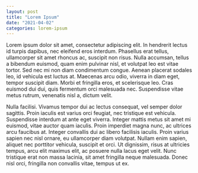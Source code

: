 ```yaml
---
layout: post
title: "Lorem Ipsum"
date: "2021-04-02"
categories: lorem-ipsum
---
```

Lorem ipsum dolor sit amet, consectetur adipiscing elit. In hendrerit lectus id turpis dapibus, nec eleifend eros interdum. Phasellus erat tellus, ullamcorper sit amet rhoncus ac, suscipit non risus. Nulla accumsan, tellus a bibendum euismod, quam enim pulvinar nisl, et volutpat leo est vitae tortor. Sed nec mi non diam condimentum congue. Aenean placerat sodales leo, id vehicula est luctus at. Maecenas arcu odio, viverra in diam eget, tempor suscipit diam. Morbi et fringilla eros, et scelerisque leo. Cras euismod dui dui, quis fermentum orci malesuada nec. Suspendisse vitae metus rutrum, venenatis nisl a, dictum velit.

Nulla facilisi. Vivamus tempor dui ac lectus consequat, vel semper dolor sagittis. Proin iaculis est varius orci feugiat, nec tristique est vehicula. Suspendisse interdum at ante eget viverra. Integer mattis metus sit amet mi euismod, vitae auctor quam iaculis. Proin imperdiet magna nunc, ac ultrices arcu faucibus at. Integer convallis dui ac libero facilisis iaculis. Proin varius sapien nec nisl ornare, eu ullamcorper diam volutpat. Nullam enim sapien, aliquet nec porttitor vehicula, suscipit et orci. Ut dignissim, risus at ultricies tempus, arcu elit maximus elit, ac posuere nulla lacus eget velit. Nunc tristique erat non massa lacinia, sit amet fringilla neque malesuada. Donec nisl orci, fringilla non convallis vitae, tempus ut ex.
